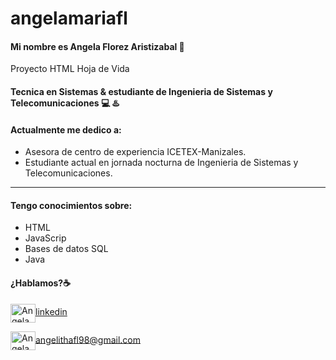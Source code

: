 # angelamariafl

#### Mi nombre es Angela Florez Aristizabal 👋
Proyecto HTML Hoja de Vida
#### Tecnica en Sistemas & estudiante de Ingenieria de Sistemas y Telecomunicaciones 💻 ♨️

#### Actualmente me dedico a:


- Asesora de centro de experiencia ICETEX-Manizales.
- Estudiante actual en jornada nocturna de Ingenieria de Sistemas y Telecomunicaciones.
___

#### Tengo conocimientos sobre:

 - HTML
 - JavaScrip
 - Bases de datos SQL
 - Java

#### ¿Hablamos?☕️


<p align="left">


<a href="https://linkedin.com/in/angela-florez-513a7b122/" target="blank"><img align="center" src="https://cdn.jsdelivr.net/npm/simple-icons@3.0.1/icons/linkedin.svg" alt="Angela Florez Aristizabal" height="30" width="40" />linkedin</a>


<a href="mailto:angelithafl@gmail.com " target="blank"><img align="center" src="https://cdn.jsdelivr.net/npm/simple-icons@3.0.1/icons/gmail.svg" alt="Angela Florez Aristizabal" height="30" width="40" />angelithafl98@gmail.com</a>
</p>
